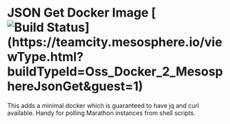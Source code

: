# JSON Get Docker Image [![Build Status](https://teamcity.mesosphere.io/guestAuth/app/rest/builds/buildType:(id:Oss_Docker_2_MesosphereJsonGet)/statusIcon)](https://teamcity.mesosphere.io/viewType.html?buildTypeId=Oss_Docker_2_MesosphereJsonGet&guest=1)


This adds a minimal docker which is guaranteed to have jq and curl available. Handy for polling Marathon instances from shell scripts.